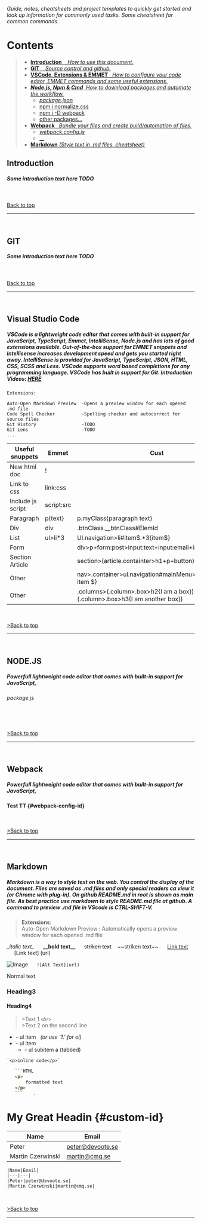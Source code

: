 _Guide, notes, cheatsheets and project templates to quickly get started and look up information for commonly used tasks. Some cheatsheet for common commands._

# Contents
>- [__Introduction__ &nbsp; &nbsp;_How to use this document._](#introduction)
>- [__GIT__ &nbsp;&nbsp; _Source control and github._](#git)
>- [__VSCode, Extensions & EMMET__ &nbsp; _How to configure your code editor, EMMET commands and some useful extensions._](#Visual-Studio-Code)
>- [___Node.js, Npm & Cmd___ &nbsp;_How to download packages and automate the workflow._](#nodejs)
>     - [_package.json_](#packagejson)
>    - [npm i normalize.css](#mpm-i-normalizecss)
>    - [npm i -D webpack](#normalize)
>    - [other packages...](#normalize)
>- [__Webpack__ &nbsp; _Bundle your files and create build/automation of files._](#webpack)
>   - [_webpack.config.js_](#webpack-config-js)
>   - [__](#webpack-config-js)
>- [__Markdown__ _(Style text in .md files, cheatsheet)_](#markdown)



## __Introduction__             
##### Some introduction text here **TODO**

<br/>

[Back to top](#contents)

---
<br>



## __GIT__             
##### Some introduction text here **TODO**


<br/>

[Back to top](#contents)

---
<br>



## Visual Studio Code
##### VSCode is a lightweight code editor that comes with built-in support for JavaScript, TypeScript, Emmet, IntelliSense, Node.js and has lots of good extensions available. Out-of-the-box support for EMMET snippets and Intellisense increases development speed and gets you started right away. IntelliSense is provided for JavaScript, TypeScript, JSON, HTML, CSS, SCSS and Less. VSCode supports word based completions for any programming language. VSCode has built in support for Git. Introduction Videos: [HERE](https://www.youtube.com/results?search_query=Building+WebApps+using+Visual+Studio+Code)

```
Extensions:

Auto-Open Markdown Preview  -Opens a preview window for each opened .md file
Code Spell Checker          -Spelling checker and autocorrect for source files
Git History                 -TODO
Git Lens                    -TODO
...
```

|Useful snuppets|Emmet|Cust| Output|
|---|---|---|---|
|New html doc| ! |   |   |
|Link to css| link:css |   |   |
|Include js script| script:src |   |   |
|Paragraph| p{text} |p.myClass{paragraph text}   |   |
|Div| div | .btnClass.__btnClass#ElemId |   |
|List| ul>li*3 | Ul.navigation>li#item$.*3{item$}  |  |
|Form|  | div>p+form:post>input:text+input:email+input:submit  |  |
|Section Article|  | section>(article.containter>h1+p+button)*3 |  |
|Other|  | nav>.container>ul.navigation#mainMenu>li*3#item${list item $}  | |
|Other| |.columns>(.column>.box>h2{I am a box})+(.column>.box>h3{I am another box})|
  



<br/>

[>Back to top](#contents)

---
<br>


## NODE.JS

##### Powerfull lightweight code editor that comes with built-in support for JavaScript,

###### package.js
```

```

<br/>

[>Back to top](#contents)

---
<br>


## Webpack

##### Powerfull lightweight code editor that comes with built-in support for JavaScript,


#### Test TT {#webpack-config-id}


<br/>

[>Back to top](#contents)

---
<br>



## __Markdown__
##### Markdown is a way to style text on the web. You control the display of the document. Files are saved as .md files and only special readers ca view it (or Chrome with plug-in). On github README.md in root is shown as main file. As best practice use markdown to style README.md file at github. A command to preview .md file in VScode is CTRL-SHIFT-V. 

> __Extensions__: <br>
> Auto-Open Markdown Preview : Automatically opens a preview window for each opened .md file <br>

_\_italic text\__ &nbsp;&nbsp;&nbsp;&nbsp;
__\_\_bold text\_\___ &nbsp;&nbsp;&nbsp;&nbsp;
~~striken text~~ &nbsp;&nbsp; ~\~striken text\~\~ &nbsp;&nbsp;&nbsp;&nbsp; [Link text](http://www.di.se) &nbsp;&nbsp;&nbsp;&nbsp; \[Link text\] \(url\)

![Image](http://icons.iconarchive.com/icons/saviourmachine/chat/32/online-icon.png)  &nbsp;&nbsp;&nbsp;&nbsp;  `![Alt Text](url)`

Normal text  
### Heading3
#### Heading4

>\>Text 1 _`<br>`_ <br>
>\>Text 2 on the second line


- \- ul item &nbsp; _(or use '1.' for ol)_
- \- ul item
    - \- ul subitem a (tabbed)

`` `<p>inline code</p>` ``


```HTML (or )
   ```HTML 
   <p>
       formatted text
   </p>
   ```    .
```



# My Great Headin {#custom-id}


|Name|Email|
|---|---|
|Peter|peter@devoote.se|
|Martin Czerwinski|martin@cmq.se|
```
|Name|Email|
|---|---|
|Peter|peter@devoote.se|
|Martin Czerwinski|martin@cmq.se|
```

<br/>

[>Back to top](#contents)

---
<br>


